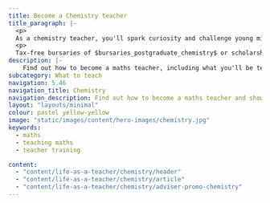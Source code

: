 ```yaml
---
title: Become a Chemistry teacher
title_paragraph: |-
  <p>
  As a chemistry teacher, you'll spark curiosity and challenge young minds to explore the fundamental principles that govern our world. You'll inspire students to question, experiment, and discover, fuelling their passion for science.</p>
  <p>
  Tax-free bursaries of $bursaries_postgraduate_chemistry$ or scholarships of $scholarships_chemistry$ are available for eligible trainee chemistry teachers.</p>
description: |-
    Find out how to become a maths teacher, including what you'll be teaching and what funding is available to help you train.
subcategory: What to teach
navigation: 5.46
navigation_title: Chemistry
navigation_description: Find out how to become a maths teacher and show children the importance of maths in everything we do.
layout: "layouts/minimal"
colour: pastel yellow-yellow
image: "static/images/content/hero-images/chemistry.jpg"
keywords:
  - maths
  - teaching maths
  - teacher training

content:
  - "content/life-as-a-teacher/chemistry/header"
  - "content/life-as-a-teacher/chemistry/article"
  - "content/life-as-a-teacher/chemistry/adviser-promo-chemistry"
---
```

